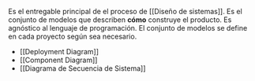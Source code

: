 Es el entregable principal de el proceso de [[Diseño de sistemas]]. Es el conjunto de modelos que describen **cómo** construye el producto. Es agnóstico al lenguaje de programación. El conjunto de modelos se define en cada proyecto según sea necesario.

- [[Deployment Diagram]]
- [[Component Diagram]]
- [[Diagrama de Secuencia de Sistema]]